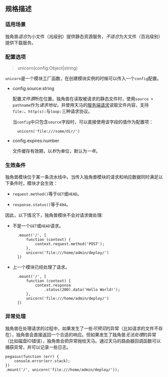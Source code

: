 规格描述
------------------------------

### 适用场景

独角兽*适合*为小文件（兆级别）提供静态资源服务，*不适合*为大文件（百兆级别）提供下载服务。

### 配置选项

>	unicorn(config:Object|string)

`unicorn`是一个模块工厂函数，在创建模块实例的时候可以传入一个`config`配置。

+ config.source:string

	配置*文件源*所在位置。独角兽在读取被请求的静态文件时，使用`source + pathname`作为*请求地址*，并使用天马的[服务端请求](http://nqdeng.github.io/pegasus/#5)读取文件内容，支持`file:`、`http(s):`与`loop:`三种请求协议。
		
	当`config`中只包含`source`字段时，可以直接使用该字段的值作为配置项：

		unicorn('file:///some/dir/')

+ config.expires:number

	文件缓存有效期，以*秒*为单位，默认为*一年*。

### 生效条件

独角兽模块位于某一条流水线中。当传入独角兽模块的请求和响应数据同时满足以下条件时，模块才会生效：

+ `request.method()`等于`GET`或`HEAD`。

+ `response.status()`等于`404`。

因此，以下情况下，独角兽模块不会对请求做处理:

+ 不是一个`GET`或`HEAD`请求。

		.mount('/', [
			function (context) {
				context.request.method('POST');
			},
			unicorn('file:///home/admin/deploy/')
		])

+ 上一个模块已经处理了请求。

		.mount('/', [
			function (context) {
				context.response
					.status(200).data('Hello World!');
			},
			unicorn('file:///home/admin/deploy/')
		])

### 异常处理

独角兽在处理请求的过程中，如果发生了一些*可预见*的异常（比如请求的文件不存在），独角兽会直接返回一个合适的响应。但如果发生了独角兽*无法处理*的异常（比如磁盘IO错误），独角兽会把异常抛给天马。通过天马的路由器回调函数可以捕获异常，并可以记录一些日志。

	pegasus(function (err) {
		console.error(err.stack);
	})
	.mount('/', unicorn('file:///home/admin/deploy/'));